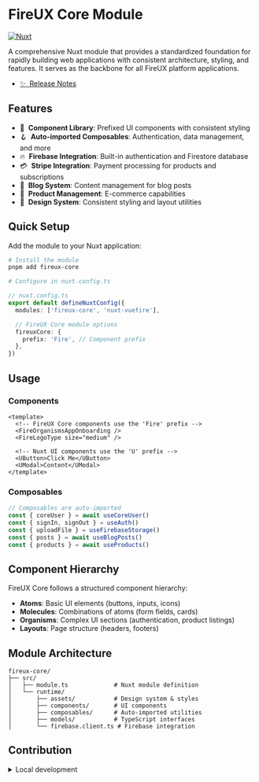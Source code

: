 # FireUX Core Module

[![Nuxt][nuxt-src]][nuxt-href]

A comprehensive Nuxt module that provides a standardized foundation for rapidly building web applications with consistent architecture, styling, and features. It serves as the backbone for all FireUX platform applications.

- [✨ &nbsp;Release Notes](/CHANGELOG.md)

## Features

- 🧩 &nbsp;**Component Library**: Prefixed UI components with consistent styling
- 🪝 &nbsp;**Auto-imported Composables**: Authentication, data management, and more
- 🔥 &nbsp;**Firebase Integration**: Built-in authentication and Firestore database
- 💳 &nbsp;**Stripe Integration**: Payment processing for products and subscriptions
- 📝 &nbsp;**Blog System**: Content management for blog posts
- 🛒 &nbsp;**Product Management**: E-commerce capabilities
- 🎨 &nbsp;**Design System**: Consistent styling and layout utilities

## Quick Setup

Add the module to your Nuxt application:

```bash
# Install the module
pnpm add fireux-core

# Configure in nuxt.config.ts
```

```typescript
// nuxt.config.ts
export default defineNuxtConfig({
  modules: ['fireux-core', 'nuxt-vuefire'],

  // FireUX Core module options
  fireuxCore: {
    prefix: 'Fire', // Component prefix
  },
})
```

## Usage

### Components

```vue
<template>
  <!-- FireUX Core components use the 'Fire' prefix -->
  <FireOrganismsAppOnboarding />
  <FireLogoType size="medium" />

  <!-- Nuxt UI components use the 'U' prefix -->
  <UButton>Click Me</UButton>
  <UModal>Content</UModal>
</template>
```

### Composables

```javascript
// Composables are auto-imported
const { coreUser } = await useCoreUser()
const { signIn, signOut } = useAuth()
const { uploadFile } = useFirebaseStorage()
const { posts } = await useBlogPosts()
const { products } = await useProducts()
```

## Component Hierarchy

FireUX Core follows a structured component hierarchy:

- **Atoms**: Basic UI elements (buttons, inputs, icons)
- **Molecules**: Combinations of atoms (form fields, cards)
- **Organisms**: Complex UI sections (authentication, product listings)
- **Layouts**: Page structure (headers, footers)

## Module Architecture

```
fireux-core/
├── src/
│   ├── module.ts             # Nuxt module definition
│   └── runtime/
│       ├── assets/           # Design system & styles
│       ├── components/       # UI components
│       ├── composables/      # Auto-imported utilities
│       ├── models/           # TypeScript interfaces
│       └── firebase.client.ts # Firebase integration
```

## Contribution

<details>
  <summary>Local development</summary>
  
  ```bash
  # Install dependencies
  pnpm install
  
  # Build the module
  pnpm build
  
  # Test component registration
  node test-component-registration.js
  
  # Test composable registration
  node test-composable-registration.js
  
  # Develop with the playground
  cd ../../
  pnpm dev:playground
  ```

</details>

<!-- Badges -->

[nuxt-src]: https://img.shields.io/badge/Nuxt-020420?logo=nuxt.js
[nuxt-href]: https://nuxt.com
